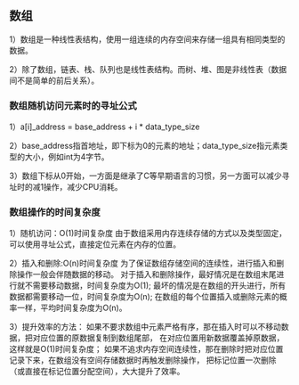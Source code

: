 ## 数组

1）数组是一种线性表结构，使用一组连续的内存空间来存储一组具有相同类型的数据。

2）除了数组，链表、栈、队列也是线性表结构。而树、堆、图是非线性表（数据间不是简单的前后关系）。

### 数组随机访问元素时的寻址公式

1）a[i]_address = base_address + i * data_type_size

2）base_address指首地址，即下标为0的元素的地址；data_type_size指元素类型的大小，例如int为4字节。

3）数组下标从0开始，一方面是继承了C等早期语言的习惯，另一方面可以减少寻址时的减1操作，减少CPU消耗。

### 数组操作的时间复杂度

1）随机访问：O(1)时间复杂度
由于数组采用内存连续存储的方式以及类型固定，可以使用寻址公式，直接定位元素在内存的位置。

2）插入和删除:O(n)时间复杂度
为了保证数组存储空间的连续性，进行插入和删除操作一般会伴随数据的移动。
对于插入和删除操作，最好情况是在数组末尾进行就不需要移动数据，时间复杂度为O(1);
最坏的情况是在数组的开头进行，所有数据都需要移动一位，时间复杂度为O(n);
在数组的每个位置插入或删除元素的概率一样，平均时间复杂度为O(n)。

3）提升效率的方法：
如果不要求数组中元素严格有序，那在插入时可以不移动数据，把对应位置的原数据复制到数组尾部，
在对应位置用新数据覆盖掉原数据，这样就是O(1)时间复杂度；
如果不追求内存空间连续性，那在删除时把对应位置记录下来，在数组没有空间存储数据时再触发删除操作，
把标记位置一次删除（或直接在标记位置分配空间），大大提升了效率。

